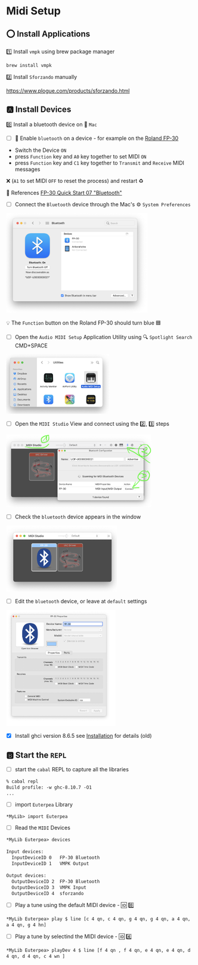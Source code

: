 # Midi Setup

## :o: Install Applications

:one: Install `vmpk` using brew package manager

```
brew install vmpk
```

:two: Install `Sforzando` manually

https://www.plogue.com/products/sforzando.html


## :a: Install Devices 

:zero: Install a bluetooth device on :apple: `Mac`

- [ ] :musical_keyboard: Enable `bluetooth` on a device - for example on the [Roland FP-30](https://www.roland.com/ca/products/fp-30/)

* Switch the Device `ON`
* press `Function` key and `A0` key together to set MIDI `ON` 
* press `Function` key and `C1` key together to `Transmit` and `Receive` MIDI messages

:x: (`A1` to set MIDI `OFF` to reset the process) and restart :recycle:

:bookmark: References [FP-30 Quick Start 07 "Bluetooth"](https://www.youtube.com/watch?v=OtDxVKbbnFo&t=22s)

- [ ] Connect the `Bluetooth` device through the Mac's :gear: `System Preferences` 

<img src="images/SystemPreferencesBluetooth.png" width="379" height="267" alt="System Preferences Bluetooth"></img>

:bulb: The `Function` button on the Roland FP-30 should turn blue :blue_square:

- [ ] Open the `Audio MIDI Setup` Application Utility using  :mag: `Spotlight Search` CMD+SPACE

<img src="images/AudioMidiSetup.png" width="276" height="160" alt="AUDI Midi Setup"></img>

- [ ] Open the `MIDI Studio` View and connect using the :two:, :three: steps

<img src="images/MIDIStudioBluetoothConfiguration.png" width="389" height="195" alt="AUDI Midi Setup"></img>

- [ ] Check the `bluetooth` device appears in the window

<img src="images/MIDIStudioFP-30Driver.png" width="297" height="177" alt=""></img>

- [ ] Edit the `bluetooth` device, or leave at `default` settings

<img src="images/MIDIStudioFP-30DriverProperties.png" width="294" height="311" alt=""></img>


- [x] Install ghci version 8.6.5 see [Installation](http://www.euterpea.com/download-and-installation/) for details (old)

## :b: Start the `REPL` 

- [ ] start the `cabal` REPL to capture all the libraries

```
% cabal repl
Build profile: -w ghc-8.10.7 -O1
...
```

- [ ] import `Euterpea` Library

```
*MyLib> import Euterpea
```

- [ ] Read the `MIDI` Devices

```
*MyLib Euterpea> devices

Input devices: 
  InputDeviceID 0	FP-30 Bluetooth
  InputDeviceID 1	VMPK Output

Output devices: 
  OutputDeviceID 2	FP-30 Bluetooth
  OutputDeviceID 3	VMPK Input
  OutputDeviceID 4	sforzando
```

- [ ] Play a tune using the default MIDI device - :id: :zero:

```
*MyLib Euterpea> play $ line [c 4 qn, c 4 qn, g 4 qn, g 4 qn, a 4 qn, a 4 qn, g 4 hn]
```

- [ ] Play a tune by selectind the MIDI device - :id: :four:


```
*MyLib Euterpea> playDev 4 $ line [f 4 qn , f 4 qn, e 4 qn, e 4 qn, d 4 qn, d 4 qn, c 4 wn ]
```
